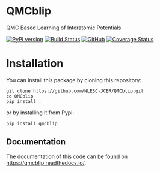 # QMCblip

QMC Based Learning of Interatomic Potentials

[![PyPI version](https://badge.fury.io/py/QMCblip.svg)](https://badge.fury.io/py/QMCblip) 
[![Build Status](https://github.com/NLESC-JCER/QMCblip/actions/workflows/self-hosted-build.yml/badge.svg)](https://github.com/NLESC-JCER/QMCblip/actions)
[![GitHub](https://img.shields.io/github/license/NLESC-JCER/QMCblip)](https://github.com/NLESC-JCER/QMCblip/blob/master/LICENSE)
[![Coverage Status](https://coveralls.io/repos/github/NLESC-JCER/QMCblip/badge.svg?branch=master)](https://coveralls.io/github/NLESC-JCER/QMCblip?branch=master)

# Installation

You can install this package by cloning this repository:
```
git clone https://github.com/NLESC-JCER/QMCblip.git
cd QMCblip
pip install .
```

or by installing it from Pypi:
```
pip install qmcblip
```
## Documentation

The documentation of this code can be found on https://qmcblip.readthedocs.io/.
